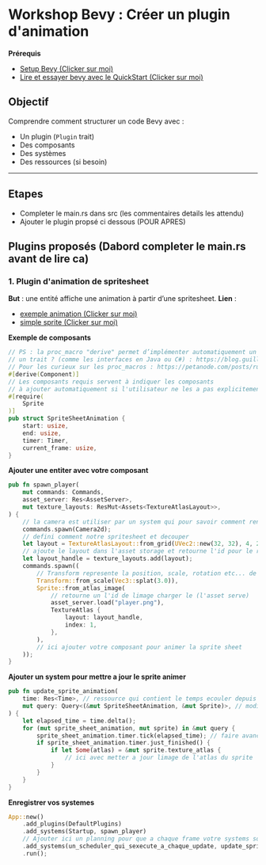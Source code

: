 # Workshop Bevy : Créer un plugin d'animation

**Prérequis**
- [Setup Bevy (Clicker sur moi)](https://bevyengine.org/learn/quick-start/getting-started/setup/)
- [Lire et essayer bevy avec le QuickStart (Clicker sur moi)](https://bevyengine.org/learn/quick-start/getting-started/apps/)

## Objectif

Comprendre comment structurer un code Bevy avec :
- Un plugin (`Plugin` trait)
- Des composants
- Des systèmes
- Des ressources (si besoin)

---

## Etapes

- Completer le main.rs dans src (les commentaires details les attendu)
- Ajouter le plugin propsé ci dessous (POUR APRES)

## Plugins proposés (Dabord completer le main.rs avant de lire ca)

### 1. Plugin d'animation de spritesheet

**But** : une entité affiche une animation à partir d’une spritesheet.
**Lien** :
  - [exemple animation (Clicker sur moi)](https://bevyengine.org/examples/2d-rendering/sprite-sheet/)
  - [simple sprite (Clicker sur moi)](https://bevyengine.org/examples/2d-rendering/sprite/)

**Exemple de composants**
```rust
// PS : la proc_macro "derive" permet d’implémenter automatiquement un trait pour un type.
// un trait ? (comme les interfaces en Java ou C#) : https://blog.guillaume-gomez.fr/Rust/2/2
// Pour les curieux sur les proc_macros : https://petanode.com/posts/rust-proc-macro/ (ne perdez pas votre temps dessus)
#[derive(Component)]
// Les composants requis servent à indiquer les composants
// à ajouter automatiquement si l'utilisateur ne les a pas explicitement ajoutés.
#[require(
    Sprite
)]
pub struct SpriteSheetAnimation {
    start: usize,
    end: usize,
    timer: Timer,
    current_frame: usize,
}
```

**Ajouter une entiter avec votre composant**
```rust
pub fn spawn_player(
    mut commands: Commands,
    asset_server: Res<AssetServer>,
    mut texture_layouts: ResMut<Assets<TextureAtlasLayout>>,
) {
    // la camera est utiliser par un system qui pour savoir comment rendre le monde dans la window
    commands.spawn(Camera2d);
    // defini comment notre spritesheet et decouper
    let layout = TextureAtlasLayout::from_grid(UVec2::new(32, 32), 4, 2, None, None);
    // ajoute le layout dans l'asset storage et retourne l'id pour le retrouver
    let layout_handle = texture_layouts.add(layout);
    commands.spawn((
        // Transform represente la position, scale, rotation etc... de l'entiter
        Transform::from_scale(Vec3::splat(3.0)),
        Sprite::from_atlas_image(
            // retourne un l'id de limage charger le (l'asset serve)
            asset_server.load("player.png"),
            TextureAtlas {
                layout: layout_handle,
                index: 1,
            },
        ),
        // ici ajouter votre composant pour animer la sprite sheet
    ));
}
```

**Ajouter un system pour mettre a jour le sprite animer**
```rust
pub fn update_sprite_animation(
    time: Res<Time>, // ressource qui contient le temps ecouler depuis la derniere frame
    mut query: Query<(&mut SpriteSheetAnimation, &mut Sprite)>, // modifier la pour quelle contienne le Sprite de lentiter
) {
    let elapsed_time = time.delta();
    for (mut sprite_sheet_animation, mut sprite) in &mut query {
        sprite_sheet_animation.timer.tick(elapsed_time); // faire avancer le Timer
        if sprite_sheet_animation.timer.just_finished() {
            if let Some(atlas) = &mut sprite.texture_atlas {
                // ici avec metter a jour limage de l'atlas du sprite
            }
        }
    }
}
```

**Enregistrer vos systemes**
```rust
App::new()
    .add_plugins(DefaultPlugins)
    .add_systems(Startup, spawn_player)
    // Ajouter ici un planning pour que a chaque frame votre systems soit executer
    .add_systems(un_scheduler_qui_sexecute_a_chaque_update, update_sprite_animation)
    .run();
```
